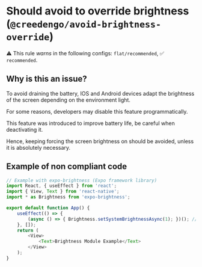 # Should avoid to override brightness (`@creedengo/avoid-brightness-override`)

⚠️ This rule _warns_ in the following configs: `flat/recommended`, ✅ `recommended`.

<!-- end auto-generated rule header -->

## Why is this an issue?

To avoid draining the battery, IOS and Android devices adapt the brightness of the screen depending on the environment light.

For some reasons, developers may disable this feature programmatically.

This feature was introduced to improve battery life, be careful when deactivating it.

Hence, keeping forcing the screen brightness on should be avoided, unless it is absolutely necessary. 


## Example of non compliant code

```js
// Example with expo-brightness (Expo framework library)
import React, { useEffect } from 'react';
import { View, Text } from 'react-native';
import * as Brightness from 'expo-brightness';

export default function App() {
    useEffect(() => {
        (async () => { Brightness.setSystemBrightnessAsync(1); })(); // Brightness is forced here
    }, []);
    return (
        <View>
            <Text>Brightness Module Example</Text>
        </View>
    );
}
```
